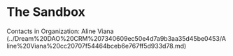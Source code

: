# The Sandbox

Contacts in Organization: Aline Viana (../Dream%20DAO%20CRM%207340609ec50e4d7a9b3aa35d45be0453/Aline%20Viana%20cc20707f54464bceb6e767ff5d933d78.md)